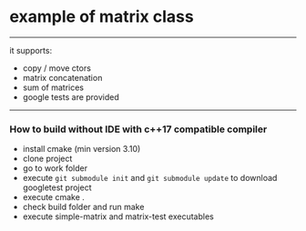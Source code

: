 # example of matrix class
***
it supports: 
* copy / move ctors
* matrix concatenation
* sum of matrices
* google tests are provided

***
### How to build without IDE with c++17 compatible compiler
* install cmake (min version 3.10)
* clone project
* go to work folder
* execute ```git submodule init``` and ```git submodule update``` to download googletest project
* execute cmake .
* check build folder and run make
* execute simple-matrix and matrix-test executables

